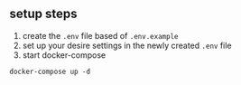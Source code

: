 ## setup steps
1. create the `.env` file based of `.env.example`
2. set up your desire settings in the newly created `.env` file
3. start docker-compose
```shell
docker-compose up -d
```
